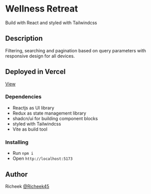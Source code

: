 # Wellness Retreat

Build with React and styled with Tailwindcss

## Description

Filtering, searching and pagination based on query parameters with responsive design for all devices. 

## Deployed in Vercel

[View](https://retreat-assignment.vercel.app/)

### Dependencies

* Reactjs as UI library
* Redux as state management library
* shadcn/ui for building component blocks
* styled with Tailwindcss
* Vite as build tool

### Installing

* Run `npm i`
* Open `http://localhost:5173`


## Author

Richeek [@Richeek45](https://x.com/Richeek45)
